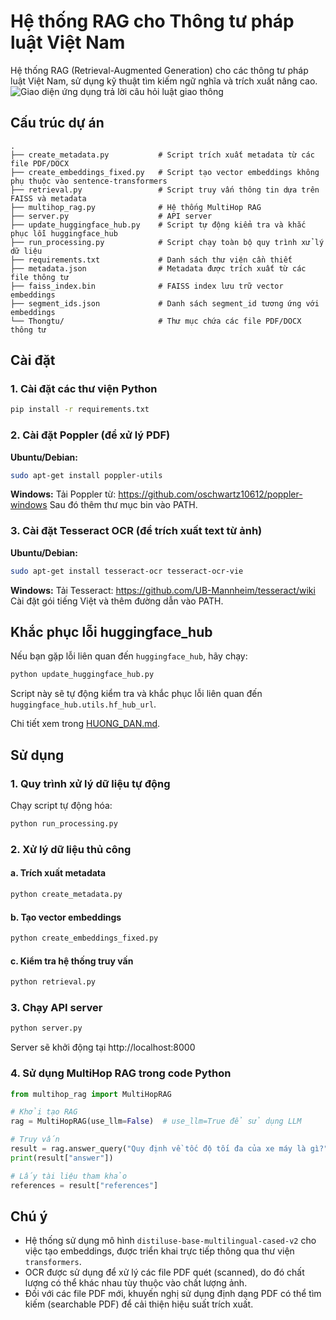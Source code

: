 # Hệ thống RAG cho Thông tư pháp luật Việt Nam

Hệ thống RAG (Retrieval-Augmented Generation) cho các thông tư pháp luật Việt Nam, sử dụng kỹ thuật tìm kiếm ngữ nghĩa và trích xuất nâng cao.
![Giao diện ứng dụng trả lời câu hỏi luật giao thông](images/ui_demo.png)
## Cấu trúc dự án

```
.
├── create_metadata.py           # Script trích xuất metadata từ các file PDF/DOCX
├── create_embeddings_fixed.py   # Script tạo vector embeddings không phụ thuộc vào sentence-transformers
├── retrieval.py                 # Script truy vấn thông tin dựa trên FAISS và metadata
├── multihop_rag.py              # Hệ thống MultiHop RAG
├── server.py                    # API server
├── update_huggingface_hub.py    # Script tự động kiểm tra và khắc phục lỗi huggingface_hub
├── run_processing.py            # Script chạy toàn bộ quy trình xử lý dữ liệu
├── requirements.txt             # Danh sách thư viện cần thiết
├── metadata.json                # Metadata được trích xuất từ các file thông tư
├── faiss_index.bin              # FAISS index lưu trữ vector embeddings
├── segment_ids.json             # Danh sách segment_id tương ứng với embeddings
└── Thongtu/                     # Thư mục chứa các file PDF/DOCX thông tư
```

## Cài đặt

### 1. Cài đặt các thư viện Python

```bash
pip install -r requirements.txt
```

### 2. Cài đặt Poppler (để xử lý PDF)

**Ubuntu/Debian:**
```bash
sudo apt-get install poppler-utils
```

**Windows:**
Tải Poppler từ: https://github.com/oschwartz10612/poppler-windows
Sau đó thêm thư mục bin vào PATH.

### 3. Cài đặt Tesseract OCR (để trích xuất text từ ảnh)

**Ubuntu/Debian:**
```bash
sudo apt-get install tesseract-ocr tesseract-ocr-vie
```

**Windows:**
Tải Tesseract: https://github.com/UB-Mannheim/tesseract/wiki
Cài đặt gói tiếng Việt và thêm đường dẫn vào PATH.

## Khắc phục lỗi huggingface_hub

Nếu bạn gặp lỗi liên quan đến `huggingface_hub`, hãy chạy:

```bash
python update_huggingface_hub.py
```

Script này sẽ tự động kiểm tra và khắc phục lỗi liên quan đến `huggingface_hub.utils.hf_hub_url`.

Chi tiết xem trong [HUONG_DAN.md](./HUONG_DAN.md).

## Sử dụng

### 1. Quy trình xử lý dữ liệu tự động

Chạy script tự động hóa:

```bash
python run_processing.py
```

### 2. Xử lý dữ liệu thủ công

#### a. Trích xuất metadata

```bash
python create_metadata.py
```

#### b. Tạo vector embeddings

```bash
python create_embeddings_fixed.py
```

#### c. Kiểm tra hệ thống truy vấn

```bash
python retrieval.py
```

### 3. Chạy API server

```bash
python server.py
```

Server sẽ khởi động tại http://localhost:8000

### 4. Sử dụng MultiHop RAG trong code Python

```python
from multihop_rag import MultiHopRAG

# Khởi tạo RAG
rag = MultiHopRAG(use_llm=False)  # use_llm=True để sử dụng LLM

# Truy vấn
result = rag.answer_query("Quy định về tốc độ tối đa của xe máy là gì?")
print(result["answer"])

# Lấy tài liệu tham khảo
references = result["references"]
```

## Chú ý

- Hệ thống sử dụng mô hình `distiluse-base-multilingual-cased-v2` cho việc tạo embeddings, được triển khai trực tiếp thông qua thư viện `transformers`.
- OCR được sử dụng để xử lý các file PDF quét (scanned), do đó chất lượng có thể khác nhau tùy thuộc vào chất lượng ảnh.
- Đối với các file PDF mới, khuyến nghị sử dụng định dạng PDF có thể tìm kiếm (searchable PDF) để cải thiện hiệu suất trích xuất. 
